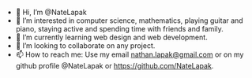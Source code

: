 - 👋 Hi, I’m @NateLapak
- 👀 I’m interested in computer science, mathematics, playing guitar and piano, staying active and spending time with friends and family.
- 🌱 I’m currently learning web design and web development.
- 💞️ I’m looking to collaborate on any project.
- 📫 How to reach me: Use my email nathan.lapak@gmail.com or on my github profile @NateLapak or https://github.com/NateLapak.

<!---
Hey there, my name is Nathan Lapak and I am currently a senior attending J.H Picard high school. I would like to graduate as a comp sci major in university and work in tech. I 
enjoy web design and web development, competitive programming and developing simple games. I am curious about learning machine learning and artificial intelligence but 
I would need to learn he math needed (Calculus, linear algebra, statistics and probability) before I tackle this subject.
--->
